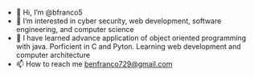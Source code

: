 - 👋 Hi, I’m @bfranco5
- 👀 I’m interested in cyber security, web development, software engineering, and computer science
- 🌱 I have learned advance application of object oriented programming with java. Porficient in C and Pyton. Learning web development and computer architecture
- 📫 How to reach me benfranco729@gmail.com

<!---
bfranco5/bfranco5 is a ✨ special ✨ repository because its `README.md` (this file) appears on your GitHub profile.
You can click the Preview link to take a look at your changes.
--->
